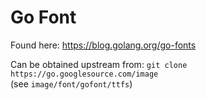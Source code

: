 # Go Font

Found here: https://blog.golang.org/go-fonts

Can be obtained upstream from: `git clone https://go.googlesource.com/image`<br>
(see `image/font/gofont/ttfs`)
